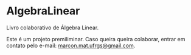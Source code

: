 ﻿# AlgebraLinear

Livro colaborativo de Álgebra Linear.

Este é um projeto premiliminar. Caso queira queira colaborar, entrar em contato pelo e-mail: marcon.mat.ufrgs@gmail.com.
